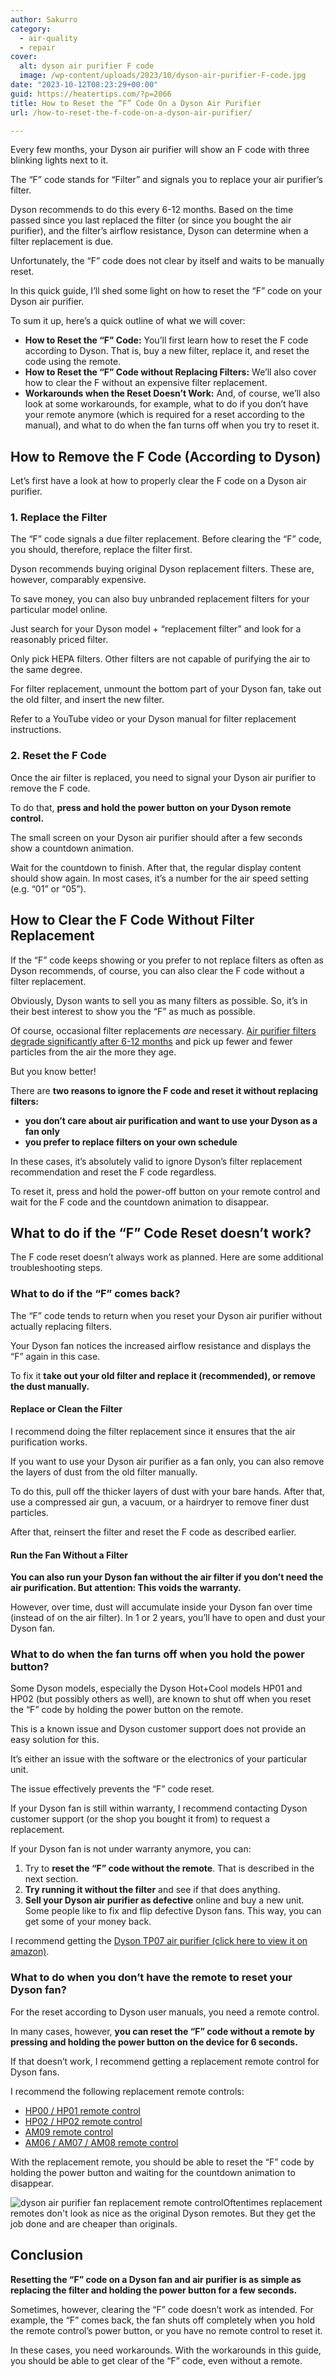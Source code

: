 ```yaml
---
author: Sakurro
category:
  - air-quality
  - repair
cover:
  alt: dyson air purifier F code
  image: /wp-content/uploads/2023/10/dyson-air-purifier-F-code.jpg
date: "2023-10-12T08:23:29+00:00"
guid: https://heatertips.com/?p=2066
title: How to Reset the “F” Code On a Dyson Air Purifier
url: /how-to-reset-the-f-code-on-a-dyson-air-purifier/

---
```

Every few months, your Dyson air purifier will show an F code with three blinking lights next to it.

The “F” code stands for “Filter” and signals you to replace your air purifier’s filter.

Dyson recommends to do this every 6-12 months. Based on the time passed since you last replaced the filter (or since you bought the air purifier), and the filter’s airflow resistance, Dyson can determine when a filter replacement is due.

Unfortunately, the “F” code does not clear by itself and waits to be manually reset.

In this quick guide, I’ll shed some light on how to reset the “F” code on your Dyson air purifier.

To sum it up, here’s a quick outline of what we will cover:

- **How to Reset the “F” Code:** You’ll first learn how to reset the F code according to Dyson. That is, buy a new filter, replace it, and reset the code using the remote.
- **How to Reset the “F” Code without Replacing Filters:** We’ll also cover how to clear the F without an expensive filter replacement.
- **Workarounds when the Reset Doesn’t Work:** And, of course, we’ll also look at some workarounds, for example, what to do if you don’t have your remote anymore (which is required for a reset according to the manual), and what to do when the fan turns off when you try to reset it.

## How to Remove the F Code (According to Dyson)

Let’s first have a look at how to properly clear the F code on a Dyson air purifier.

### 1\. Replace the Filter

The “F” code signals a due filter replacement. Before clearing the “F” code, you should, therefore, replace the filter first.

Dyson recommends buying original Dyson replacement filters. These are, however, comparably expensive.

To save money, you can also buy unbranded replacement filters for your particular model online.

Just search for your Dyson model + “replacement filter” and look for a reasonably priced filter.

Only pick HEPA filters. Other filters are not capable of purifying the air to the same degree.

For filter replacement, unmount the bottom part of your Dyson fan, take out the old filter, and insert the new filter.

Refer to a YouTube video or your Dyson manual for filter replacement instructions.

### 2\. Reset the F Code

Once the air filter is replaced, you need to signal your Dyson air purifier to remove the F code.

To do that, **press and hold the power button on your Dyson remote control.**

The small screen on your Dyson air purifier should after a few seconds show a countdown animation.

Wait for the countdown to finish. After that, the regular display content should show again. In most cases, it’s a number for the air speed setting (e.g. “01” or “05”).

## How to Clear the F Code Without Filter Replacement

If the “F” code keeps showing or you prefer to not replace filters as often as Dyson recommends, of course, you can also clear the F code without a filter replacement.

Obviously, Dyson wants to sell you as many filters as possible. So, it’s in their best interest to show you the “F” as much as possible.

Of course, occasional filter replacements _are_ necessary. [Air purifier filters degrade significantly after 6-12 months](/can-you-run-air-purifier-all-day/) and pick up fewer and fewer particles from the air the more they age.

But you know better!

There are **two reasons to ignore the F code and reset it without replacing filters:**

- **you don’t care about air purification and want to use your Dyson as a fan only**
- **you prefer to replace filters on your own schedule**

In these cases, it’s absolutely valid to ignore Dyson’s filter replacement recommendation and reset the F code regardless.

To reset it, press and hold the power-off button on your remote control and wait for the F code and the countdown animation to disappear.

## What to do if the “F” Code Reset doesn’t work?

The F code reset doesn’t always work as planned. Here are some additional troubleshooting steps.

### What to do if the “F” comes back?

The “F” code tends to return when you reset your Dyson air purifier without actually replacing filters.

Your Dyson fan notices the increased airflow resistance and displays the “F” again in this case.

To fix it **take out your old filter and replace it (recommended), or remove the dust manually.**

#### Replace or Clean the Filter

I recommend doing the filter replacement since it ensures that the air purification works.

If you want to use your Dyson air purifier as a fan only, you can also remove the layers of dust from the old filter manually.

To do this, pull off the thicker layers of dust with your bare hands. After that, use a compressed air gun, a vacuum, or a hairdryer to remove finer dust particles.

After that, reinsert the filter and reset the F code as described earlier.

#### Run the Fan Without a Filter

**You can also run your Dyson fan without the air filter if you don’t need the air purification. But attention: This voids the warranty.**

However, over time, dust will accumulate inside your Dyson fan over time (instead of on the air filter). In 1 or 2 years, you’ll have to open and dust your Dyson fan.

### What to do when the fan turns off when you hold the power button?

Some Dyson models, especially the Dyson Hot+Cool models HP01 and HP02 (but possibly others as well), are known to shut off when you reset the “F” code by holding the power button on the remote.

This is a known issue and Dyson customer support does not provide an easy solution for this.

It’s either an issue with the software or the electronics of your particular unit.

The issue effectively prevents the “F” code reset.

If your Dyson fan is still within warranty, I recommend contacting Dyson customer support (or the shop you bought it from) to request a replacement.

If your Dyson fan is not under warranty anymore, you can:

1. Try to **reset the “F” code without the remote**. That is described in the next section.
1. **Try running it without the filter** and see if that does anything.
1. **Sell your Dyson air purifier as defective** online and buy a new unit. Some people like to fix and flip defective Dyson fans. This way, you can get some of your money back.

I recommend getting the [Dyson TP07 air purifier (click here to view it on amazon)](https://www.amazon.com/Dyson-Purifier-Smart-White-Silver/dp/B09LT8THGS?crid=1TCFK2OM6SC5T&keywords=dyson%2Bair%2Bpurifier&qid=1697097816&sprefix=dyson%2Bair%2Bpurifie%2Caps%2C182&sr=8-4&th=1&linkCode=ll1&tag=heatertips-20&linkId=f2b47af6c14e41aab0510f151f9233c2&language=en_US&ref_=as_li_ss_tl).

### What to do when you don’t have the remote to reset your Dyson fan?

For the reset according to Dyson user manuals, you need a remote control.

In many cases, however, **you can reset the “F” code without a remote by pressing and holding the power button on the device for 6 seconds.**

If that doesn’t work, I recommend getting a replacement remote control for Dyson fans.

I recommend the following replacement remote controls:

- [HP00 / HP01 remote control](https://www.amazon.com/CHOUBENBEN-Replacement-Remote-Control-Purifier/dp/B07RZ5YNQ8?crid=LBQLJYBMSAME&keywords=dyson+remote+control+replacement&qid=1697097189&sprefix=dyson+remote+control+%2Caps%2C183&sr=8-23&linkCode=ll1&tag=heatertips-20&linkId=c4475091943cce0b50bb1b12e4d31829&language=en_US&ref_=as_li_ss_tl)
- [HP02 / HP02 remote control](https://www.amazon.com/CHOUBENBEN-Replacement-967826-02-967826-03-Purifier/dp/B07S18SB3Q?crid=1H5E2Z7PWCOUA&keywords=dyson+remote+control+replacement+hp02&qid=1697097467&sprefix=dyson+remote+control+replacement+hp0%2Caps%2C170&sr=8-4&linkCode=ll1&tag=heatertips-20&linkId=a1d691d7413cd664d6d1237de747d8d3&language=en_US&ref_=as_li_ss_tl)
- [AM09 remote control](https://www.amazon.com/66538-04-966538-01-Replacement-Controller-Magnetic/dp/B0B4WJ5G87?crid=LBQLJYBMSAME&keywords=dyson+remote+control+replacement&qid=1697097189&sprefix=dyson+remote+control+%2Caps%2C183&sr=8-32&linkCode=ll1&tag=heatertips-20&linkId=c794c2a621599eb30bb039ac07ad5cae&language=en_US&ref_=as_li_ss_tl)
- [AM06 / AM07 / AM08 remote control](https://www.amazon.com/Dyson-Replacement-Remote-Control-965824-01/dp/B06VTD369R?crid=LBQLJYBMSAME&keywords=dyson+remote+control+replacement&qid=1697097189&sprefix=dyson+remote+control+%2Caps%2C183&sr=8-27&linkCode=ll1&tag=heatertips-20&linkId=7299d05e9592e114b1f514c740857bbb&language=en_US&ref_=as_li_ss_tl)

With the replacement remote, you should be able to reset the “F” code by holding the power button and waiting for the countdown animation to disappear.

![dyson air purifier fan replacement remote control](/wp-content/uploads/2023/10/dyson-air-purifier-fan-replacement-remote-control-1024x375.jpg)Oftentimes replacement remotes don't look as nice as the original Dyson remotes. But they get the job done and are cheaper than originals.

## Conclusion

**Resetting the “F” code on a Dyson fan and air purifier is as simple as replacing the filter and holding the power button for a few seconds.**

Sometimes, however, clearing the “F” code doesn’t work as intended. For example, the “F” comes back, the fan shuts off completely when you hold the remote control’s power button, or you have no remote control to reset it.

In these cases, you need workarounds. With the workarounds in this guide, you should be able to get clear of the “F” code, even without a remote.
